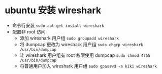 # ubuntu 安装 wireshark

- 命令行安装 `sudo apt-get install wireshark`
- 配置非 root 访问
  - 添加 wireshark 用户组 `sudo groupadd wireshark`
  - 将 dumpcap 更改为 wireshark 用户组 `sudo chgrp wireshark /usr/bin/dumpcap`
  - 让 wireshark 用户组有 root 权限使用 dumpcap `sudo chmod 4755 /usr/bin/dumpcap`
  - 将普通用户加入 wireshark 用户组 `sudo gpasswd -a kiki wireshark`
